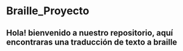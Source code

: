 # Braille_Proyecto
## Hola! bienvenido a nuestro repositorio, aquí encontraras una traducción de texto a braille
